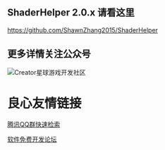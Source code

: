 ## ShaderHelper 2.0.x 请看这里
https://github.com/ShawnZhang2015/ShaderHelper

## 更多详情关注公众号
![Creator星球游戏开发社区](https://github.com/ShawnZhang2015/ShaderHelper2/raw/master/gzh.jpg)

 # 良心友情链接

[腾讯QQ群快速检索](http://u.720life.cn/s/8cf73f7c)

[软件免费开发论坛](http://u.720life.cn/s/bbb01dc0)